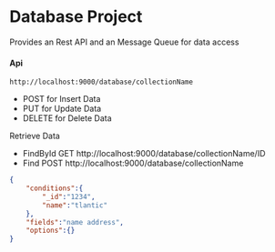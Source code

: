 # Database Project

Provides an Rest API and an Message Queue for data access

#### Api 

```shell
http://localhost:9000/database/collectionName
```

+ POST   for Insert Data   
+ PUT    for Update Data 
+ DELETE for Delete Data   

Retrieve Data

+ FindById  GET  http://localhost:9000/database/collectionName/ID
+ Find  POST http://localhost:9000/database/collectionName
```json
{
	"conditions":{ 
		"_id":"1234",
		"name":"tlantic"
	},
	"fields":"name address",
	"options":{}
}
```

